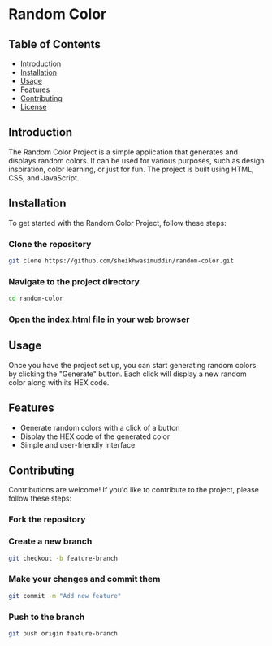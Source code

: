 Random Color
=====================

Table of Contents
-----------------

* [Introduction](#introduction)
* [Installation](#installation)
* [Usage](#usage)
* [Features](#features)
* [Contributing](#contributing)
* [License](#license)

Introduction
------------

The Random Color Project is a simple application that generates and displays random colors. It can be used for various purposes, such as design inspiration, color learning, or just for fun. The project is built using HTML, CSS, and JavaScript.

Installation
------------

To get started with the Random Color Project, follow these steps:

### Clone the repository

```bash
git clone https://github.com/sheikhwasimuddin/random-color.git
```

### Navigate to the project directory

```bash
cd random-color
```

### Open the index.html file in your web browser

Usage
-----

Once you have the project set up, you can start generating random colors by clicking the "Generate" button. Each click will display a new random color along with its HEX code.

Features
--------

* Generate random colors with a click of a button
* Display the HEX code of the generated color
* Simple and user-friendly interface

Contributing
------------

Contributions are welcome! If you'd like to contribute to the project, please follow these steps:

### Fork the repository

### Create a new branch

```bash
git checkout -b feature-branch
```

### Make your changes and commit them

```bash
git commit -m "Add new feature"
```

### Push to the branch

```bash
git push origin feature-branch
```

